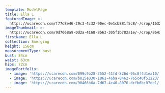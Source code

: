 ```yaml
---
template: ModelPage
title: Ella L
featuredImage: >-
  https://ucarecdn.com/f77d8e46-29c3-4c32-90ec-0e1cb881f5c8/-/crop/1632x936/0,42/-/preview/
imageThumbnail: >-
  https://ucarecdn.com/9d7668a9-0d2a-4168-8b63-305f1b782a1e/-/crop/864x1308/372,144/-/preview/
firstName: Ella L
collection: Emerging
height: 156cm
measurementType: bust
bust: 84cm
waist: 63cm
hips: 72cm
imagePortfolio:
  - image: 'https://ucarecdn.com/099c9b28-3552-41fd-826d-95c0f4d1ea10/'
  - image: 'https://ucarecdn.com/b815e030-1861-46ba-8462-765c40f51223/'
  - image: 'https://ucarecdn.com/90466b6a-7d67-4c46-8070-dcfb6bc07ee1/'
---
```


